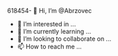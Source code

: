 618454- 👋 Hi, I’m @Abrzovec
- 👀 I’m interested in ...
- 🌱 I’m currently learning ...
- 💞️ I’m looking to collaborate on ...
- 📫 How to reach me ...

<!---
Abrzovec/Abrzovec is a ✨ special ✨ repository because its `README.md` (this file) appears on your GitHub profile.
You can click the Preview link to take a look at your changes.
--->

